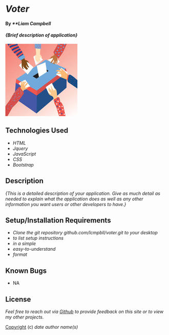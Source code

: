 # _Voter_

#### By _**Liam Campbell_

#### _{Brief description of application}_

![A cartoon image of people voting](img/vote.jpeg)

## Technologies Used

* _HTML_
* _Jquery_
* _JavaScript_
* _CSS_
* _Bootstrap_

## Description

_{This is a detailed description of your application. Give as much detail as needed to explain what the application does as well as any other information you want users or other developers to have.}_

## Setup/Installation Requirements

* _Clone the git repository github.com/lcmpbll/voter.git to your desktop_
* _to list setup instructions_
* _in a simple_
* _easy-to-understand_
* _format_



## Known Bugs

* NA

## License

_Feel free to reach out via [Github](github.com.lcmpbll) to provide feedback on this site or to view my other projects._

[Copyright](LICENSE) (c) _date_ _author name(s)_